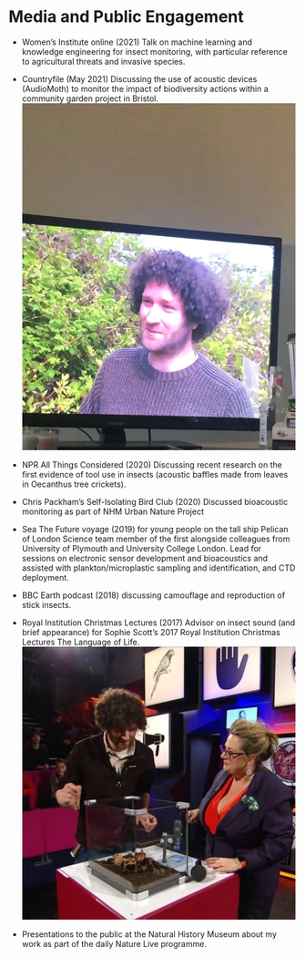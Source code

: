 # Media and Public Engagement

- Women’s Institute online (2021) Talk on machine learning and knowledge engineering for insect monitoring, with particular reference to agricultural threats and invasive species.

- Countryfile (May 2021) Discussing the use of acoustic devices (AudioMoth) to monitor the impact of biodiversity actions within a community garden project in Bristol. ![Ed Baker on Countryfile](/imgs/countryfile.jpg)

- NPR All Things Considered (2020) Discussing recent research on the first evidence of tool use in insects (acoustic baffles made from leaves in Oecanthus tree crickets).

- Chris Packham’s Self-Isolating Bird Club (2020) Discussed bioacoustic monitoring as part of NHM Urban Nature Project

- Sea The Future voyage (2019) for young people on the tall ship Pelican of London Science team member of the first alongside colleagues from University of Plymouth and University College London. Lead for sessions on electronic sensor development and bioacoustics and assisted with plankton/microplastic sampling and identification, and CTD deployment.

- BBC Earth podcast (2018) discussing camouflage and reproduction of stick insects.

- Royal Institution Christmas Lectures (2017) Advisor on insect sound (and brief appearance) for Sophie Scott’s 2017 Royal Institution Christmas Lectures The Language of Life. ![Royal Institution Christmas Lectures](/imgs/ri-xmas.jpg)

- Presentations to the public at the Natural History Museum about my work as part of the daily Nature Live programme.
